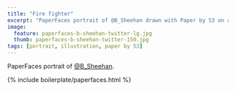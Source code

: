 ```yaml
---
title: "Fire fighter"
excerpt: "PaperFaces portrait of @B_Sheehan drawn with Paper by 53 on an iPad."
image: 
  feature: paperfaces-b-sheehan-twitter-lg.jpg
  thumb: paperfaces-b-sheehan-twitter-150.jpg
tags: [portrait, illustration, paper by 53]
---
```


PaperFaces portrait of [@B_Sheehan](http://twitter.com/B_Sheehan).

{% include boilerplate/paperfaces.html %}